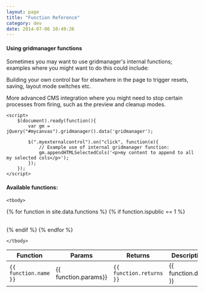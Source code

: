 ```yaml
---
layout: page
title: "Function Reference"
category: dev
date: 2014-07-06 10:49:26
---
```


#### Using gridmanager functions

Sometimes you may want to use gridmanager's internal functions; examples where you might want to do this could include:

Building your own control bar for elsewhere in the page to trigger resets, saving, layout mode switches etc.

More advanced CMS integration where you might need to stop certain processes from firing, such as the preview and cleanup modes.

	<script>
		$(document).ready(function(){ 
			var gm = jQuery("#mycanvas").gridmanager().data('gridmanager');
			
			$(".myexternalcontrol").on("click", function(e){
				// Example use of internal gridmanager function:
				gm.appendHTMLSelectedCols('<p>my content to append to all my selected cols</p>');
			});
		});
	</script> 

#### Available functions:

<table class="table"> 
	<thead>
	<tr>
		<th>
			Function
		</th>
		<th>
			Params
		</th>
		<th>
			Returns
		</th>
		<th>
			Description
		</th>
	</tr>
	</thead>
		 
	<tbody> 
{% for function in site.data.functions %}
	{% if function.ispublic == 1 %}
		<tr>
			<td><code>{{ function.name }}</code></td>
			<td>{{ function.params}}</td>
			<td><code>{{ function.returns }}</code></td>
			<td>{{ function.desc }}</td>   
		</tr>
	{% endif %} 
{% endfor %}  
 

	</tbody>
</table> 